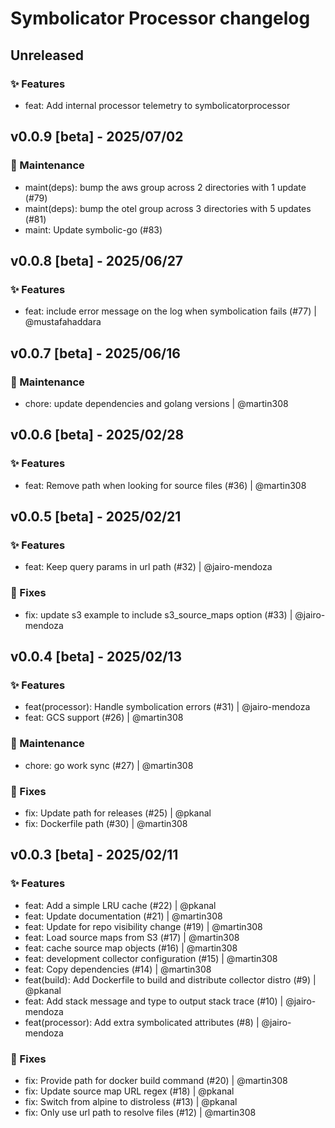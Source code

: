 # Symbolicator Processor changelog

## Unreleased
### ✨ Features
- feat: Add internal processor telemetry to symbolicatorprocessor

## v0.0.9 [beta] - 2025/07/02
### 🚧 Maintenance
- maint(deps): bump the aws group across 2 directories with 1 update (#79)
- maint(deps): bump the otel group across 3 directories with 5 updates (#81)
- maint: Update symbolic-go (#83)

## v0.0.8 [beta] - 2025/06/27
### ✨ Features

- feat: include error message on the log when symbolication fails (#77) | @mustafahaddara

## v0.0.7 [beta] - 2025/06/16
### 🚧 Maintenance

- chore: update dependencies and golang versions | @martin308

## v0.0.6 [beta] - 2025/02/28

### ✨ Features

- feat: Remove path when looking for source files (#36) | @martin308

## v0.0.5 [beta] - 2025/02/21

### ✨ Features

- feat: Keep query params in url path (#32) | @jairo-mendoza

### 🐛 Fixes

- fix: update s3 example to include s3_source_maps option (#33) | @jairo-mendoza

## v0.0.4 [beta] - 2025/02/13

### ✨ Features

- feat(processor): Handle symbolication errors (#31) | @jairo-mendoza
- feat: GCS support (#26) | @martin308

### 🚧 Maintenance

- chore: go work sync (#27) | @martin308

### 🐛 Fixes

- fix: Update path for releases (#25) | @pkanal
- fix: Dockerfile path (#30) | @martin308

## v0.0.3 [beta] - 2025/02/11

### ✨ Features

- feat: Add a simple LRU cache (#22) | @pkanal
- feat: Update documentation (#21) | @martin308
- feat: Update for repo visibility change (#19) | @martin308
- feat: Load source maps from S3 (#17) | @martin308
- feat: cache source map objects (#16) | @martin308
- feat: development collector configuration (#15) | @martin308
- feat: Copy dependencies (#14) | @martin308
- feat(build): Add Dockerfile to build and distribute collector distro (#9) | @pkanal
- feat: Add stack message and type to output stack trace (#10) | @jairo-mendoza
- feat(processor): Add extra symbolicated attributes (#8) | @jairo-mendoza

### 🐛 Fixes

- fix: Provide path for docker build command (#20) | @martin308
- fix: Update source map URL regex (#18) | @pkanal
- fix: Switch from alpine to distroless (#13) | @pkanal
- fix: Only use url path to resolve files (#12) | @martin308
